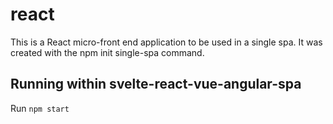 # react

This is a React micro-front end application to be used in a single spa. It was created with the npm init single-spa command.

## Running within svelte-react-vue-angular-spa

Run `npm start`
